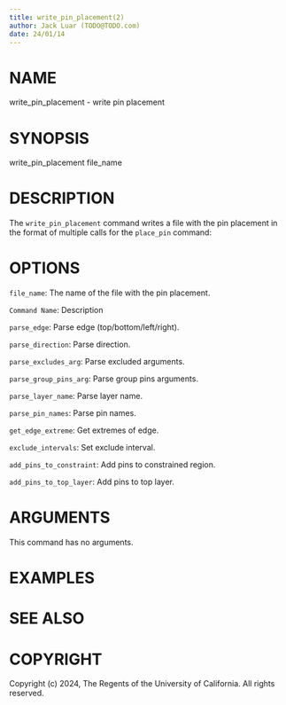 ```yaml
---
title: write_pin_placement(2)
author: Jack Luar (TODO@TODO.com)
date: 24/01/14
---
```


# NAME

write_pin_placement - write pin placement

# SYNOPSIS

write_pin_placement 
    file_name


# DESCRIPTION

The `write_pin_placement` command writes a file with the pin placement in the format of multiple calls for the `place_pin` command:

# OPTIONS

`file_name`:  The name of the file with the pin placement.

`Command Name`:  Description

`parse_edge`:  Parse edge (top/bottom/left/right).

`parse_direction`:  Parse direction.

`parse_excludes_arg`:  Parse excluded arguments.

`parse_group_pins_arg`:  Parse group pins arguments.

`parse_layer_name`:  Parse layer name.

`parse_pin_names`:  Parse pin names.

`get_edge_extreme`:  Get extremes of edge.

`exclude_intervals`:  Set exclude interval.

`add_pins_to_constraint`:  Add pins to constrained region.

`add_pins_to_top_layer`:  Add pins to top layer.

# ARGUMENTS

This command has no arguments.

# EXAMPLES

# SEE ALSO

# COPYRIGHT

Copyright (c) 2024, The Regents of the University of California. All rights reserved.

